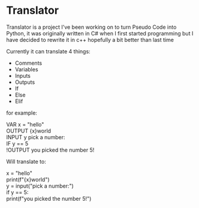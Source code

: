 # Translator
Translator is a project I've been working on to turn Pseudo Code into Python, it was originally written in C# when I first started programming but I have decided to rewrite it in c++ hopefully a bit better than last time

Currently it can translate 4 things:
- Comments
- Variables
- Inputs
- Outputs
- If
- Else
- Elif

for example:

VAR x = "hello"  
OUTPUT {x}world  
INPUT y pick a number:  
IF y == 5  
!OUTPUT you picked the number 5!  

Will translate to:  
  
x = "hello"  
print(f"{x}world")  
y = input("pick a number:")  
if y == 5:  
    print(f"you picked the number 5!")  
